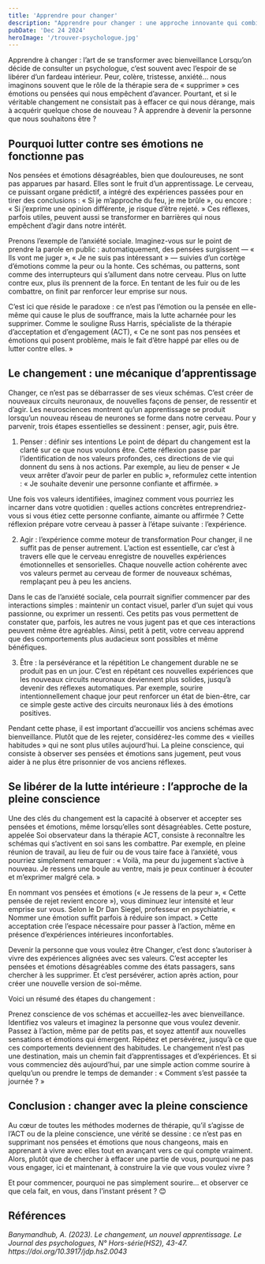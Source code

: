 ```yaml
---
title: 'Apprendre pour changer'
description: "Apprendre pour changer : une approche innovante qui combine pleine conscience et engagement dans l'action pour développer la flexibilité psychologique."
pubDate: 'Dec 24 2024'
heroImage: '/trouver-psychologue.jpg'
---
```


Apprendre à changer : l’art de se transformer avec bienveillance
Lorsqu’on décide de consulter un psychologue, c’est souvent avec l’espoir de se libérer d’un fardeau intérieur. Peur, colère, tristesse, anxiété… nous imaginons souvent que le rôle de la thérapie sera de « supprimer » ces émotions ou pensées qui nous empêchent d’avancer. Pourtant, et si le véritable changement ne consistait pas à effacer ce qui nous dérange, mais à acquérir quelque chose de nouveau ? À apprendre à devenir la personne que nous souhaitons être ?

## Pourquoi lutter contre ses émotions ne fonctionne pas

Nos pensées et émotions désagréables, bien que douloureuses, ne sont pas apparues par hasard. Elles sont le fruit d’un apprentissage. Le cerveau, ce puissant organe prédictif, a intégré des expériences passées pour en tirer des conclusions : « Si je m’approche du feu, je me brûle », ou encore : « Si j’exprime une opinion différente, je risque d’être rejeté. » Ces réflexes, parfois utiles, peuvent aussi se transformer en barrières qui nous empêchent d’agir dans notre intérêt.

Prenons l’exemple de l’anxiété sociale. Imaginez-vous sur le point de prendre la parole en public : automatiquement, des pensées surgissent — « Ils vont me juger », « Je ne suis pas intéressant » — suivies d’un cortège d’émotions comme la peur ou la honte. Ces schémas, ou patterns, sont comme des interrupteurs qui s’allument dans notre cerveau. Plus on lutte contre eux, plus ils prennent de la force. En tentant de les fuir ou de les combattre, on finit par renforcer leur emprise sur nous.

C’est ici que réside le paradoxe : ce n’est pas l’émotion ou la pensée en elle-même qui cause le plus de souffrance, mais la lutte acharnée pour les supprimer. Comme le souligne Russ Harris, spécialiste de la thérapie d’acceptation et d’engagement (ACT), « Ce ne sont pas nos pensées et émotions qui posent problème, mais le fait d’être happé par elles ou de lutter contre elles. »

## Le changement : une mécanique d’apprentissage

Changer, ce n’est pas se débarrasser de ses vieux schémas. C’est créer de nouveaux circuits neuronaux, de nouvelles façons de penser, de ressentir et d’agir. Les neurosciences montrent qu’un apprentissage se produit lorsqu’un nouveau réseau de neurones se forme dans notre cerveau. Pour y parvenir, trois étapes essentielles se dessinent : penser, agir, puis être.

1. Penser : définir ses intentions
Le point de départ du changement est la clarté sur ce que nous voulons être. Cette réflexion passe par l’identification de nos valeurs profondes, ces directions de vie qui donnent du sens à nos actions. Par exemple, au lieu de penser « Je veux arrêter d’avoir peur de parler en public », reformulez cette intention : « Je souhaite devenir une personne confiante et affirmée. »

Une fois vos valeurs identifiées, imaginez comment vous pourriez les incarner dans votre quotidien : quelles actions concrètes entreprendriez-vous si vous étiez cette personne confiante, aimante ou affirmée ? Cette réflexion prépare votre cerveau à passer à l’étape suivante : l’expérience.

2. Agir : l’expérience comme moteur de transformation
Pour changer, il ne suffit pas de penser autrement. L’action est essentielle, car c’est à travers elle que le cerveau enregistre de nouvelles expériences émotionnelles et sensorielles. Chaque nouvelle action cohérente avec vos valeurs permet au cerveau de former de nouveaux schémas, remplaçant peu à peu les anciens.

Dans le cas de l’anxiété sociale, cela pourrait signifier commencer par des interactions simples : maintenir un contact visuel, parler d’un sujet qui vous passionne, ou exprimer un ressenti. Ces petits pas vous permettent de constater que, parfois, les autres ne vous jugent pas et que ces interactions peuvent même être agréables. Ainsi, petit à petit, votre cerveau apprend que des comportements plus audacieux sont possibles et même bénéfiques.

3. Être : la persévérance et la répétition
Le changement durable ne se produit pas en un jour. C’est en répétant ces nouvelles expériences que les nouveaux circuits neuronaux deviennent plus solides, jusqu’à devenir des réflexes automatiques. Par exemple, sourire intentionnellement chaque jour peut renforcer un état de bien-être, car ce simple geste active des circuits neuronaux liés à des émotions positives.

Pendant cette phase, il est important d’accueillir vos anciens schémas avec bienveillance. Plutôt que de les rejeter, considérez-les comme des « vieilles habitudes » qui ne sont plus utiles aujourd’hui. La pleine conscience, qui consiste à observer ses pensées et émotions sans jugement, peut vous aider à ne plus être prisonnier de vos anciens réflexes.

## Se libérer de la lutte intérieure : l’approche de la pleine conscience

Une des clés du changement est la capacité à observer et accepter ses pensées et émotions, même lorsqu’elles sont désagréables. Cette posture, appelée Soi observateur dans la thérapie ACT, consiste à reconnaître les schémas qui s’activent en soi sans les combattre. Par exemple, en pleine réunion de travail, au lieu de fuir ou de vous taire face à l’anxiété, vous pourriez simplement remarquer : « Voilà, ma peur du jugement s’active à nouveau. Je ressens une boule au ventre, mais je peux continuer à écouter et m’exprimer malgré cela. »

En nommant vos pensées et émotions (« Je ressens de la peur », « Cette pensée de rejet revient encore »), vous diminuez leur intensité et leur emprise sur vous. Selon le Dr Dan Siegel, professeur en psychiatrie, « Nommer une émotion suffit parfois à réduire son impact. » Cette acceptation crée l’espace nécessaire pour passer à l’action, même en présence d’expériences intérieures inconfortables.

Devenir la personne que vous voulez être
Changer, c’est donc s’autoriser à vivre des expériences alignées avec ses valeurs. C’est accepter les pensées et émotions désagréables comme des états passagers, sans chercher à les supprimer. Et c’est persévérer, action après action, pour créer une nouvelle version de soi-même.

Voici un résumé des étapes du changement :

Prenez conscience de vos schémas et accueillez-les avec bienveillance.
Identifiez vos valeurs et imaginez la personne que vous voulez devenir.
Passez à l’action, même par de petits pas, et soyez attentif aux nouvelles sensations et émotions qui émergent.
Répétez et persévérez, jusqu’à ce que ces comportements deviennent des habitudes.
Le changement n’est pas une destination, mais un chemin fait d’apprentissages et d’expériences. Et si vous commenciez dès aujourd’hui, par une simple action comme sourire à quelqu’un ou prendre le temps de demander : « Comment s’est passée ta journée ? »

## Conclusion : changer avec la pleine conscience

Au cœur de toutes les méthodes modernes de thérapie, qu’il s’agisse de l’ACT ou de la pleine conscience, une vérité se dessine : ce n’est pas en supprimant nos pensées et émotions que nous changeons, mais en apprenant à vivre avec elles tout en avançant vers ce qui compte vraiment. Alors, plutôt que de chercher à effacer une partie de vous, pourquoi ne pas vous engager, ici et maintenant, à construire la vie que vous voulez vivre ?

Et pour commencer, pourquoi ne pas simplement sourire… et observer ce que cela fait, en vous, dans l’instant présent ? 😊

## Références

<cite>
<span class="authors">Banymandhub, A.</span>
<span class="year">(2023)</span>.
<span class="title">Le changement, un nouvel apprentissage</span>.
<span class="journal">Le Journal des psychologues</span>,
<span class="volume">N° Hors-série(HS2)</span>,
<span class="pages">43-47</span>.
https://doi.org/10.3917/jdp.hs2.0043
</cite>
